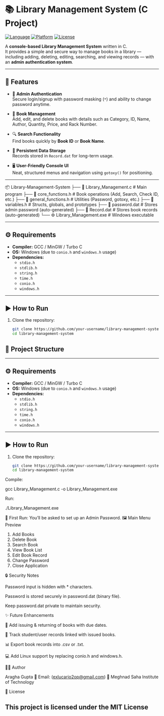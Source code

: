 # 📚 Library Management System (C Project)

[![Language](https://img.shields.io/badge/Language-C-blue.svg)](https://en.wikipedia.org/wiki/C_(programming_language))
[![Platform](https://img.shields.io/badge/Platform-Windows-lightgrey.svg)](https://www.microsoft.com/windows/)
[![License](https://img.shields.io/badge/License-MIT-green.svg)](LICENSE)

A **console-based Library Management System** written in C.  
It provides a simple and secure way to manage books in a library — including adding, deleting, editing, searching, and viewing records — with an **admin authentication system**.

---

## 🚀 Features

- 🔑 **Admin Authentication**  
  Secure login/signup with password masking (`*`) and ability to change password anytime.  

- 📘 **Book Management**  
  Add, edit, and delete books with details such as Category, ID, Name, Author, Quantity, Price, and Rack Number.  

- 🔍 **Search Functionality**  
  Find books quickly by **Book ID** or **Book Name**.  

- 📂 **Persistent Data Storage**  
  Records stored in `Record.dat` for long-term usage.  

- 🖥️ **User-Friendly Console UI**  
  Neat, structured menus and navigation using `gotoxy()` for positioning.  

---

📦 Library-Management-System
├── 📄 Library_Management.c # Main program
├── 📄 core_functions.h # Book operations (Add, Search, Check ID, etc.)
├── 📄 general_functions.h # Utilities (Password, gotoxy, etc.)
├── 📄 variables.h # Structs, globals, and prototypes
├── 🔑 password.dat # Stores admin password (auto-generated)
├── 📑 Record.dat # Stores book records (auto-generated)
└── ⚙️ Library_Management.exe # Windows executable


---

## ⚙️ Requirements

- **Compiler:** GCC / MinGW / Turbo C  
- **OS:** Windows (due to `conio.h` and `windows.h` usage)  
- **Dependencies:**  
  - `stdio.h`  
  - `stdlib.h`  
  - `string.h`  
  - `time.h`  
  - `conio.h`  
  - `windows.h`  

---

## ▶️ How to Run

1. Clone the repository:
   ```bash
   git clone https://github.com/your-username/library-management-system.git
   cd library-management-system

## 📂 Project Structure

---

## ⚙️ Requirements

- **Compiler:** GCC / MinGW / Turbo C  
- **OS:** Windows (due to `conio.h` and `windows.h` usage)  
- **Dependencies:**  
  - `stdio.h`  
  - `stdlib.h`  
  - `string.h`  
  - `time.h`  
  - `conio.h`  
  - `windows.h`  

---

## ▶️ How to Run

1. Clone the repository:
   ```bash
   git clone https://github.com/your-username/library-management-system.git
   cd library-management-system
Compile:

gcc Library_Management.c -o Library_Management.exe


Run:

./Library_Management.exe


📌 First Run: You’ll be asked to set up an Admin Password.
🖼️ Main Menu Preview
1. Add Books
2. Delete Book
3. Search Book
4. View Book List
5. Edit Book Record
6. Change Password
7. Close Application

🔒 Security Notes

Password input is hidden with * characters.

Password is stored securely in password.dat (binary file).

Keep password.dat private to maintain security.

✨ Future Enhancements

📖 Add issuing & returning of books with due dates.

👥 Track student/user records linked with issued books.

📊 Export book records into .csv or .txt.

💻 Add Linux support by replacing conio.h and windows.h.

👨‍💻 Author

Aragha Gupta
📧 Email: (exlucario2op@gmail.com)
🏫 Meghnad Saha Institute of Technology

📜 License

This project is licensed under the MIT License 
---
